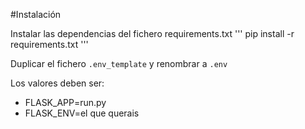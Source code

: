 #Instalación

Instalar las dependencias del fichero requirements.txt
'''
pip install -r requirements.txt
'''

Duplicar el fichero `.env_template` y renombrar a `.env`

Los valores deben ser:
- FLASK_APP=run.py
- FLASK_ENV=el que querais